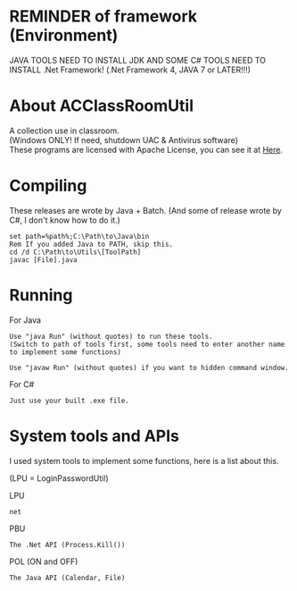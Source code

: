 <!-- 
   Copyright (C) 2011-2014 AC Inc. (Andy Cheung)

   Licensed under the Apache License, Version 2.0 (the "License");
   you may not use this file except in compliance with the License.
   You may obtain a copy of the License at

       http://www.apache.org/licenses/LICENSE-2.0

   Unless required by applicable law or agreed to in writing, software
   distributed under the License is distributed on an "AS IS" BASIS,
   WITHOUT WARRANTIES OR CONDITIONS OF ANY KIND, either express or implied.
   See the License for the specific language governing permissions and
   limitations under the License.
-->


REMINDER of framework (Environment)
============
JAVA TOOLS NEED TO INSTALL JDK AND SOME C# TOOLS NEED TO INSTALL .Net Framework! (.Net Framework 4, JAVA 7 or LATER!!!)<br>

About ACClassRoomUtil
============
A collection use in classroom.<br>
(Windows ONLY! If need, shutdown UAC & Antivirus software)<br>
These programs are licensed with Apache License, you can see it at <a href="https://github.com/win120a/ACClassRoomUtil/blob/master/LICENSE">Here</a>.

Compiling
=========

These releases are wrote by Java + Batch. (And some of release wrote by C#, I don't know how to do it.)

```Batchfile
set path=%path%;C:\Path\to\Java\bin
Rem If you added Java to PATH, skip this.
cd /d C:\Path\to\Utils\[ToolPath]
javac [File].java
```

Running
========
For Java
```
Use "java Run" (without quotes) to run these tools.
(Switch to path of tools first, some tools need to enter another name to implement some functions)

Use "javaw Run" (without quotes) if you want to hidden command window.
```

For C#
```
Just use your built .exe file.
```

System tools and APIs
========
I used system tools to implement some functions, here is a list about this.

(LPU = LoginPasswordUtil)

LPU
```
net
```

PBU
```
The .Net API (Process.Kill())
```

POL (ON and OFF)
```
The Java API (Calendar, File)
```
